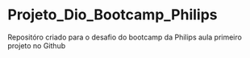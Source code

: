 # Projeto_Dio_Bootcamp_Philips
Repositóro criado para o desafio do bootcamp da Philips aula primeiro projeto no Github
